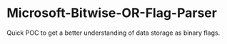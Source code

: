# Microsoft-Bitwise-OR-Flag-Parser
Quick POC to get a better understanding of data storage as binary flags. 
